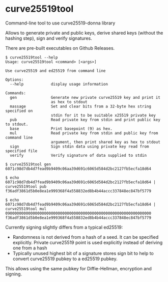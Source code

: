 # curve25519tool
Command-line tool to use curve25519-donna library

Allows to generate private and public keys, derive shared keys (without the hashing step), sign and verify signatures.

There are pre-built executables on Github Releases.

```
$ curve25519tool --help
Usage: curve25519tool <command> [<args>]

Use curve25519 and ed25519 from command line

Options:
  --help            display usage information

Commands:
  gen               Generate new private curve25519 key and print it
                    as hex to stdout
  massage           Set and clear bits from a 32-byte hex string specified on
                    stdin for it to be suitable x25519 private key
  pub               Read private key from stdin and print public key to stdout.
  base              Print basepoint (9) as hex.
  mul               Read private key from stdin and public key from command line
                    argument, then print shared key as hex to stdout
  sign              Sign stdin data using private key read from specified file
  verify            Verify signature of data supplied to stdin

$ curve25519tool gen
6071c98d7db4d7fead9b9409c06aa39d691c6065d584d2bc2127fb5ecfa18d64

$ echo 6071c98d7db4d7fead9b9409c06aa39d691c6065d584d2bc2127fb5ecfa18d64 | curve25519tool pub
f36adf3861d5b0e8ea1e999368f4a558832ed8b4b44accc337848ec847bf5779

$ echo 6071c98d7db4d7fead9b9409c06aa39d691c6065d584d2bc2127fb5ecfa18d64 | curve25519tool mul 0900000000000000000000000000000000000000000000000000000000000000
f36adf3861d5b0e8ea1e999368f4a558832ed8b4b44accc337848ec847bf5779
```

Currently signing slightly differs from a typical ed25519:

* Randomness is not derived from a hash of a seed. It can be specified explicitly. Private curve25519 point is used explicitly instead of deriving one from a hash
* Typically unused highest bit of a signature stores sign bit to help to convert curve25519 pubkey to a ed25519 pubkey.

This allows using the same pubkey for Diffie-Hellman, encryption and signing.

